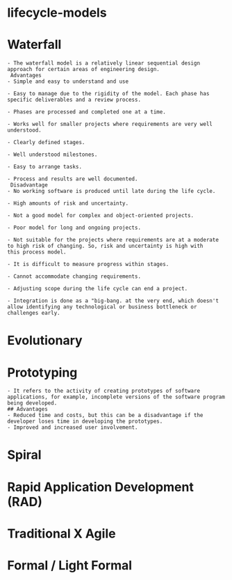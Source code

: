 # lifecycle-models
# Waterfall
    - The waterfall model is a relatively linear sequential design approach for certain areas of engineering design.
     Advantages
    - Simple and easy to understand and use

    - Easy to manage due to the rigidity of the model. Each phase has specific deliverables and a review process.

    - Phases are processed and completed one at a time.

    - Works well for smaller projects where requirements are very well understood.

    - Clearly defined stages.

    - Well understood milestones.

    - Easy to arrange tasks.

    - Process and results are well documented.
     Disadvantage
    - No working software is produced until late during the life cycle.

    - High amounts of risk and uncertainty.

    - Not a good model for complex and object-oriented projects.

    - Poor model for long and ongoing projects.

    - Not suitable for the projects where requirements are at a moderate to high risk of changing. So, risk and uncertainty is high with        this process model.

    - It is difficult to measure progress within stages.

    - Cannot accommodate changing requirements.

    - Adjusting scope during the life cycle can end a project.

    - Integration is done as a "big-bang. at the very end, which doesn't allow identifying any technological or business bottleneck or      challenges early.
# Evolutionary
# Prototyping
    - It refers to the activity of creating prototypes of software applications, for example, incomplete versions of the software program being developed.
    ## Advantages
    - Reduced time and costs, but this can be a disadvantage if the developer loses time in developing the prototypes.
    - Improved and increased user involvement.
# Spiral
# Rapid Application Development (RAD)
# Traditional X Agile
# Formal / Light Formal

